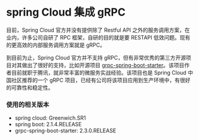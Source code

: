 # spring Cloud 集成 gRPC

目前，Spring Cloud 官方并没有提供除了 Restful API 之外的服务调用方案，在业内，许多公司自研了 RPC 框架，自研的目的就是要 RESTAPI 低效问题。现有的更高效的内部服务调用方案就是 gRPC。

到目前为止，Spring Cloud 官方并不支持 gRPC，但有非常优秀的第三方开源项目对其做出了很好的支持，比如开源项目 [grpc-spring-boot-starter](https://github.com/yidongnan/grpc-spring-boot-starter)。该项目作者目前就职于腾讯，就非常丰富的微服务实战经验。该项目也是 Spring Cloud 中国社区推荐的一个 gRPC 项目，已经有公司将该项目应用到生产环境中，有很好的可靠性和稳定性。

### 使用的相关版本

- spring cloud: Greenwich.SR1
- spring boot: 2.1.4.RELEASE
- grpc-spring-boot-starter: 2.3.0.RELEASE